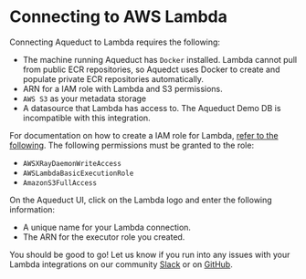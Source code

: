 # Connecting to AWS Lambda

Connecting Aqueduct to Lambda requires the following:
* The machine running Aqueduct has `Docker` installed. Lambda cannot pull from public ECR repositories, so Aquedct uses Docker to create and populate private ECR repositories automatically.
* ARN for a IAM role with Lambda and S3 permissions.
* `AWS S3` as your metadata storage 
*  A datasource that Lambda has access to. The Aqueduct Demo DB is incompatible with this integration.

For documentation on how to create a IAM role for Lambda, [refer to the following](https://docs.aws.amazon.com/lambda/latest/dg/lambda-intro-execution-role.html#permissions-executionrole-console). The following permissions must be granted to the role:
* `AWSXRayDaemonWriteAccess`
* `AWSLambdaBasicExecutionRole`
* `AmazonS3FullAccess`

On the Aqueduct UI, click on the Lambda logo and enter the following information:

* A unique name for your Lambda connection.
* The ARN for the executor role you created.

You should be good to go! Let us know if you run into any issues with your Lambda integrations on our community [Slack](https://slack.aqueducthq.com) or on [GitHub](https://github.com/aqueducthq/aqueduct/issues/new).
